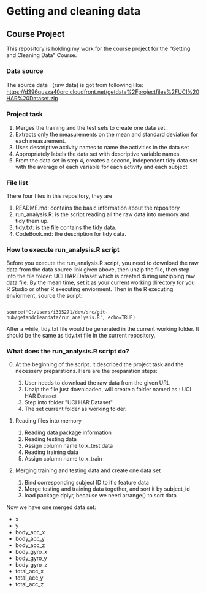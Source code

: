 # Getting and cleaning data

## Course Project

This repository is holding my work for the course project for the "Getting and Cleaning Data" Course. 

### Data source

The source data （raw data) is got from following like:
https://d396qusza40orc.cloudfront.net/getdata%2Fprojectfiles%2FUCI%20HAR%20Dataset.zip

### Project task

1. Merges the training and the test sets to create one data set.
2. Extracts only the measurements on the mean and standard deviation for each measurement. 
3. Uses descriptive activity names to name the activities in the data set
4. Appropriately labels the data set with descriptive variable names. 
5. From the data set in step 4, creates a second, independent tidy data set with the average of each variable for each activity and each subject
 
### File list

There four files in this repository, they are
1. README.md: contains the basic information about the repository
2. run_analysis.R:  is the script reading all the raw data into memory and tidy them up. 
3. tidy.txt: is the file contains the tidy data. 
4. CodeBook.md: the description for tidy data. 


### How to execute run_analysis.R script

Before you execute the run_analysis.R script, you need to download the raw data from the data source link given above, then unzip the file, then step into the file folder: UCI HAR Dataset which is created during unzipping raw data file. By the mean time, set it as your current working directory for you R Studio or other R executing enviorment. Then in the R executing enviorment, source the script:

<pre><code>
source('C:/Users/i305271/dev/src/git-hub/getandcleandata/run_analysis.R', echo=TRUE)
</code></pre>

After a while, tidy.txt file would be generated in the current working folder. It should be the same as tidy.txt file in the current repository. 

### What does the run_analysis.R script do?
0. At the beginning of the script, it described the project task and the necessery preparations. Here are the preparation steps:
    1. User needs to download the raw data from the given URL 
    2. Unzip the file just downloaded, will create a folder named as : UCI HAR Dataset
    3. Step into folder "UCI HAR Dataset"
    4. The set current folder as working folder. 
    
1. Reading files into memory

    1. Reading data package information
    2. Reading testing data
    3. Assign column name to x_test data
    4. Reading training data
    5. Assign column name to x_train
      
2. Merging training and testing data and create one data set
    1. Bind corresponding subject ID to it's feature data
    2. Merge testing and training data together, and sort it by subject_id
    3. load package dplyr, because we need arrange() to sort data

Now we have one merged data set:
* x
* y
* body_acc_x
* body_acc_y
* body_acc_z
* body_gyro_x
* body_gyro_y
* body_gyro_z
* total_acc_x
* total_acc_y
* total_acc_z


 
